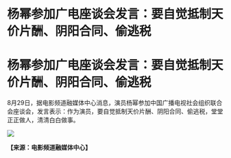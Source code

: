 # 杨幂参加广电座谈会发言：要自觉抵制天价片酬、阴阳合同、偷逃税

# 杨幂参加广电座谈会发言：要自觉抵制天价片酬、阴阳合同、偷逃税

8月29日，据电影频道融媒体中心消息，演员杨幂参加中国广播电视社会组织联合会座谈会，发言表示：作为演员，要自觉抵制天价片酬、阴阳合同、偷逃税，堂堂正正做人，清清白白做事。

![](https://inews.gtimg.com/om_bt/OeYz9U4s7cGnt5BCn4mW5tfX_NGR9r9ycBDDswrw7V_vIAA/1000)

**【来源：电影频道融媒体中心】**

